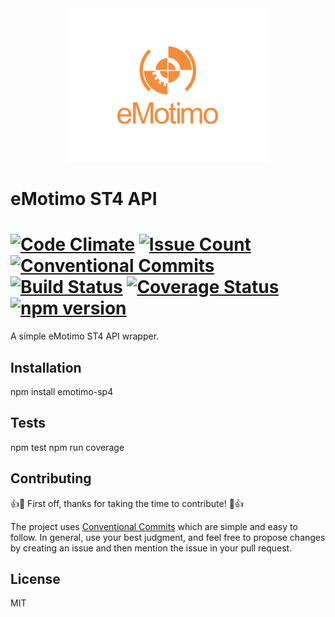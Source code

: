 <div align="center">
   <img src="static/logos/eMotimo.png" alt="eMotimo logo" />
</div>

# eMotimo ST4 API
[![Code Climate](https://codeclimate.com/github/haysclark/node-emotimo-st4/badges/gpa.svg)](https://codeclimate.com/github/haysclark/node-emotimo-st4)
[![Issue Count](https://codeclimate.com/github/haysclark/node-emotimo-st4/badges/issue_count.svg)](https://codeclimate.com/github/haysclark/node-emotimo-st4)
[![Conventional Commits](https://img.shields.io/badge/Conventional%20Commits-1.0.0-yellow.svg)](https://conventionalcommits.org)
[![Build Status](https://travis-ci.org/haysclark/node-emotimo-st4.svg)](https://travis-ci.org/haysclark/node-emotimo-st4)
[![Coverage Status](https://coveralls.io/repos/haysclark/node-emotimo-st4/badge.svg?service=github)](https://coveralls.io/github/haysclark/node-emotimo-st4)
[![npm version](https://badge.fury.io/js/emotimo-st4.svg)](http://badge.fury.io/js/emotimo-st4)
===========

A simple eMotimo ST4 API wrapper.

## Installation

   npm install emotimo-sp4

## Tests

   npm test
   npm run coverage

## Contributing

👍🎉 First off, thanks for taking the time to contribute! 🎉👍

The project uses [Conventional Commits](https://conventionalcommits.org/) which are simple and easy to follow. In general, use your best judgment, and feel free to propose changes by creating an issue and then mention the issue in your pull request.

## License

MIT

